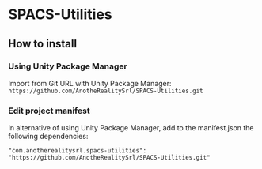 # SPACS-Utilities

## How to install

### Using Unity Package Manager

Import from Git URL with Unity Package Manager: `https://github.com/AnotheRealitySrl/SPACS-Utilities.git`

### Edit project manifest

In alternative of using Unity Package Manager, add to the manifest.json the following dependencies:

```
"com.anotherealitysrl.spacs-utilities": "https://github.com/AnotheRealitySrl/SPACS-Utilities.git"
```
